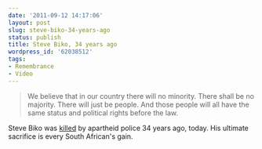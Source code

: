 ```yaml
---
date: '2011-09-12 14:17:06'
layout: post
slug: steve-biko-34-years-ago
status: publish
title: Steve Biko, 34 years ago
wordpress_id: '62038512'
tags:
- Remembrance
- Video
---
```






> We believe that in our country there will no minority. There shall be no majority. There will just be people. And those people will all have the same status and political rights before the law.



Steve Biko was [killed](http://upload.wikimedia.org/wikipedia/en/e/ea/Randdailymail.png) by apartheid police 34 years ago, today. His ultimate sacrifice is every South African's gain. 
